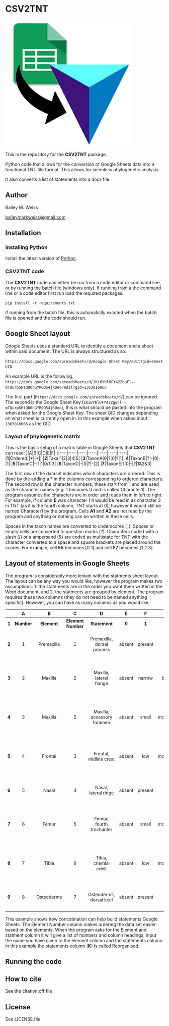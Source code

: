 # **CSV2TNT**


<img src="https://raw.githubusercontent.com/baileymarkweiss/CSV2TNT/refs/heads/main/CSV2TNT_Logo.png?token=GHSAT0AAAAAADJ3NIZJUKYHMGLW5I7CJINE2FMLUQA" alt="CSV2TNT logo">

This is the repository for the **CSV2TNT** package.

Python code that allows for the conversion of Google Sheets data into a functional TNT file format. 
This allows for seemless phylogenetic analysis.

It also converts a list of statements into a docx file.

## Author
Bailey M. Weiss

baileymarkweiss@gmail.com

## Installation
### Installing Python
Install the latest version of [Python](https://www.python.org/downloads).

### **CSV2TNT** code
The **CSV2TNT** code can either be run from a code editor or command line, or by running the batch file (windows only).
If running from a the command line or a code editor first run load the required packages:

```
pip install -r requirements.txt
```

If running from the batch file, this is automaticlly excuted when the batch file is opened and the code should run.

## Google Sheet layout
Google Sheets uses a standard URL to identify a document and a sheet within said document.
The URL is always structured as so:

`https://docs.google.com/spreadsheets/d/Google Sheet Key/edit?gid=Sheet GID`

An example URL is the following:
`https://docs.google.com/spreadsheets/d/1Ki6YblUFY42ZguFl--mTQurpSHtQ80hGYR0O54jRUeo/edit?gid=1363816066`

The first part (`https://docs.google.com/spreadsheets/d/`) can be ignored.
The second is the Google Sheet Key (`1Ki6YblUFY42ZguFl--mTQurpSHtQ80hGYR0O54jRUeo`), this is what should be pasted into the program when asked for the Google Sheet Key.
The sheet GID changes depending on what sheet is currently open in.
In this example when asked input `1363816066` as the GID.

### Layout of phylogenetic matrix
This is the basic setup of a matrix table in Google Sheets that **CSV2TNT** can read:
||A|B|C|D|E|F|
|:---:|:---:|:---:|:---:|:---:|:---:|:---:|
|**1**|Ordered||\*||\*||
|**2**|Taxa|1|2|3|4|5|
|**3**|TaxonA|0|?|0|?|1|
|**4**|TaxonB|?|-|0|-|1|
|**5**|TaxonC|-|1|1|0/1|3|
|**6**|TaxonD|-|0|?|-|2|
|**7**|TaxonE|1|0|-|?|1&2&3|

The first row of the dataset indicates which characters are ordered.
This is done by the adding a \* in the columns corresponding to ordered characters.
The second row is the character numbers, these start from 1 and are used as the character names (e.g. 1 becomes 0 and is called Character1). 
The program assumes the characters are in order and reads them in left to right.
For example, if column **E** was character 1 it would be read in as character 3 in TNT (as it is the fourth column, TNT starts at 0), however it would still be named Character1 by the program.
Cells **A1** and **A2** are not read by the program and anything or nothing can be written in these cells.

Spaces in the taxon names are converted to underscores (_).
Spaces or empty cells are converted to question marks (?).
Characters coded with a slash (/) or a ampersand (&) are coded as multistate for TNT with the character converted to a space and square brackets are placed around the scores.
For example, cell **E5** becomes [0 1] and cell **F7** becomes [1 2 3].

## Layout of statements in Google Sheets
The program is considerably more leniant with the statments sheet layout.
The layout can be any way you would like, however the program makes two assumptions: 1. the statements are in the order you want them written in the Word document, and 2. the statments are grouped by element.
The program requires these two columns (they do not need to be named anything specific). However, you can have as many columns as you would like.

||A|B|C|D|E|F|G|H|I|J|K|
|:---:|:---:|:---:|:---:|:---:|:---:|:---:|:---:|:---:|:---:|:---:|:---:|
|**1**|**Number**|**Element**|**Element Number**|**Statement**|**0**|**1**|**2**|**3**|**Original Source**|**Ordered**|**Reorginised**|
|**2**|1|Premaxilla|1|Premaxilla, dorsal process|absent|present|||Apple, 2023||Premaxilla, dorsal process: 0)absent; 1)present.|
|**3**|2|Maxilla|2|Maxilla, lateral flange|absent|narrow|broad||Doe, 1967|Ordered|Maxilla, lateral flange: 0)absent; 1)narrow; 2)broad. Ordered.|
|**4**|3|Maxilla|2|Maxilla, accessory foramen|absent|small|moderate|large|Long, 2015||Maxilla, accessory foramen: 0)absent; 1)small; 2)moderate; 3)large.|
|**5**|4|Frontal|3|Frontal, midline crest|absent|low|moderate|high|Doe, 1967||Frontal, midline crest: 0)absent; 1)low; 2)moderate; 3)high.|
|**6**|5|Nasal|4|Nasal, lateral ridge|absent|present|||Long, 2015|Ordered|Nasal, lateral ridge: 0)absent; 1)present. Ordered.|
|**7**|6|Femur|5|Femur, fourth trochanter|absent|small|moderate||Long, 2015|Ordered|Femur, fourth trochanter: 0)absent; 1)small; 2)moderate. Ordered.|
|**8**|7|Tibia|6|Tibia, cnemial crest|absent|low|moderate|high|Apple, 2023||Tibia, cnemial crest: 0)absent; 1)low; 2)moderate; 3)high.|
|**9**|8|Osteoderms|7|Osteoderms, dorsal keel|absent|present|||Long, 2015|Ordered|Osteoderms, dorsal keel: 0)absent; 1)present. Ordered.|

This example shows how concatination can help build statements Google Sheets.
The Element Number column makes ordering the data set easier based on the elements.
When the program asks for the Element and statment column it will give a list of numbers and column headings, input the name you have given to the element column and the statements column.
In this example the statements column (**K**) is called Reorganised.

## Running the code

## How to cite
See the citation.cff file

## License
See LICENSE.file
